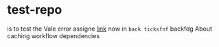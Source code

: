 # test-repo

is to test the Vale error assigne [link](https://trends.google.com/trends/trendingsearches/daily?geo=US) now in `back ticksfnf` backfdg
About caching workflow dependencies

<!-- Testing Vale for roroe resdf

fade checking for alie inintg
Workflow rdfuns often reuse the same outputs or downloaded dependencies from one run to another. For example, package and dependency management tools such as Maven, Gradle, npm, and Yarn keep a local cache of downloaded dependencies.

Jobs on {% data variables.product.prodname_dotcom %}-hosted runners start in a clean virtual environment and must download dependencies each time, causing increased network utilizatio n, longer runtime, and increased cost. To help speed up the time it takes to recreate these files, {% data variables.product.prodname_dotcom %} can cache dependenci es you frequently use in workflows.  

To cache dependencies for a job, you'll need to use {% data variables.product.prodname_dotcom %}'s cache action. The action retrieves a cache identified by a unique key. For more info rmation, see actions/cache.

If you are caching R uby gems, instead consider using the Ruby maintained action, which can cache bundle installs on initiation. For more information, see ruby/setup-ruby.
testin in privnate mode insd


 -->


